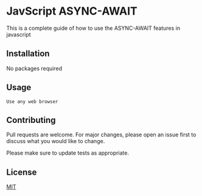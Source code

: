 # JavScript ASYNC-AWAIT

This is a complete guide of how to use the ASYNC-AWAIT features in javascript

## Installation

No packages required

## Usage

```
Use any web browser

```

## Contributing

Pull requests are welcome. For major changes, please open an issue first
to discuss what you would like to change.

Please make sure to update tests as appropriate.

## License

[MIT](https://choosealicense.com/licenses/mit/)

